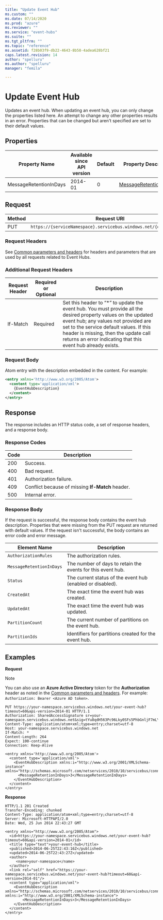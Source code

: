 ```yaml
---
title: "Update Event Hub"
ms.custom: ""
ms.date: 07/14/2020
ms.prod: "azure"
ms.reviewer: ""
ms.service: "event-hubs"
ms.suite: ""
ms.tgt_pltfrm: ""
ms.topic: "reference"
ms.assetid: f28b03f9-db22-4643-8b58-4adea628bf21
caps.latest.revision: 14
author: "spelluru"
ms.author: "spelluru"
manager: "femila"

---
```


# Update Event Hub

Updates an event hub. When updating an event hub, you can only change the properties listed here. An attempt to change any other properties results in an error. Properties that can be changed but aren't specified are set to their default values.  
  
## Properties  
  
|Property Name|Available since API version|Default|Property Description|  
|-------------------|---------------------------------|-------------|--------------------------|  
|MessageRetentionInDays|2014-01|0|[MessageRetentionInDays](/dotnet/api/microsoft.servicebus.messaging.eventhubdescription.messageretentionindays#Microsoft_ServiceBus_Messaging_EventHubDescription_MessageRetentionInDays)|  
  
## Request  
  
|Method|Request URI|  
|------------|-----------------|  
|PUT|`https://{serviceNamespace}.servicebus.windows.net/{eventHubPath}`|  
  
### Request Headers
  
See [Common parameters and headers](event-hubs-management-rest.md) for headers and parameters that are used by all requests related to Event Hubs.  
  
### Additional Request Headers  
  
|Request Header|Required or Optional|Description|  
|--------------------|--------------------------|-----------------|  
|If-Match|Required|Set this header to “*” to update the event hub. You must provide all the desired property values on the updated event hub; any values not provided are set to the service default values. If this header is missing, then the update call returns an error indicating that this event hub already exists.|  
  
### Request Body
  
Atom entry with the description embedded in the content. For example:  
  
```xml  
<entry xmlns='http://www.w3.org/2005/Atom'>  
  <content type='application/xml'>  
    {EventHubDescription}  
  </content>  
</entry>  
```  
  
## Response
  
The response includes an HTTP status code, a set of response headers, and a response body.  
  
### Response Codes  
  
|Code|Description|  
|----------|-----------------|  
|200|Success.|  
|400|Bad request.|  
|401|Authorization failure.|  
|409|Conflict because of missing **If-Match** header.|
|500|Internal error.|  
  
### Response Body
  
If the request is successful, the response body contains the event hub description. Properties that were missing from the PUT request are returned with default values. If the request isn't successful, the body contains an error code and error message.  
  
|Element Name|Description|  
|------------------|-----------------|  
|`AuthorizationRules`|The authorization rules.|  
|`MessageRetentionInDays`|The number of days to retain the events for this event hub.|  
|`Status`|The current status of the event hub (enabled or disabled).|  
|`CreatedAt`|The exact time the event hub was created.|  
|`UpdatedAt`|The exact time the event hub was updated.|  
|`PartitionCount`|The current number of partitions on the event hub.|  
|`PartitionIds`|Identifiers for partitions created for the event hub.|  
  
## Examples
  
**Request**  

> [!NOTE]
> You can also use an **Azure Active Directory** token for the **Authorization** header as noted in the [Common parameters and headers](event-hubs-management-rest.md). For example: `Authorization: Bearer <Azure AD token>`.
  
```  
PUT https://your-namespace.servicebus.windows.net/your-event-hub?timeout=60&api-version=2014-01 HTTP/1.1  
Authorization: SharedAccessSignature sr=your-namespace.servicebus.windows.net&sig=tYu8qdH563Pc96Lky0SFs5PhbGnljF7mLYQwCZmk9M0%3d&se=1403736877&skn=RootManageSharedAccessKey  
Content-Type: application/atom+xml;type=entry;charset=utf-8  
Host: your-namespace.servicebus.windows.net
If-Match: *
Content-Length: 264  
Expect: 100-continue  
Connection: Keep-Alive  
  
<entry xmlns='http://www.w3.org/2005/Atom'>  
  <content type='application/xml'>  
    <EventHubDescription xmlns:i="http://www.w3.org/2001/XMLSchema-instance" xmlns="http://schemas.microsoft.com/netservices/2010/10/servicebus/connect">  
      <MessageRetentionInDays>3</MessageRetentionInDays>  
    </EventHubDescription>  
  </content>  
</entry>  
```  
  
**Response**  
  
```  
HTTP/1.1 201 Created  
Transfer-Encoding: chunked  
Content-Type: application/atom+xml;type=entry;charset=utf-8  
Server: Microsoft-HTTPAPI/2.0  
Date: Wed, 25 Jun 2014 22:43:27 GMT  
  
<entry xmlns="http://www.w3.org/2005/Atom">  
  <id>https://your-namespace.servicebus.windows.net/your-event-hub?timeout=60&api-version=2014-01</id>  
  <title type="text">your-event-hub</title>  
  <published>2014-06-25T22:43:16Z</published>  
  <updated>2014-06-25T22:43:27Z</updated>  
  <author>  
     <name>your-namespace</name>  
  </author>  
  <link rel="self" href="https://your-namespace.servicebus.windows.net/your-event-hub?timeout=60&api-version=2014-01"/>  
  <content type="application/xml">  
    <EventHubDescription xmlns="http://schemas.microsoft.com/netservices/2010/10/servicebus/connect" xmlns:i="http://www.w3.org/2001/XMLSchema-instance">  
        <MessageRetentionInDays>3</MessageRetentionInDays>  
    </EventHubDescription>  
  </content>  
</entry>  
```
